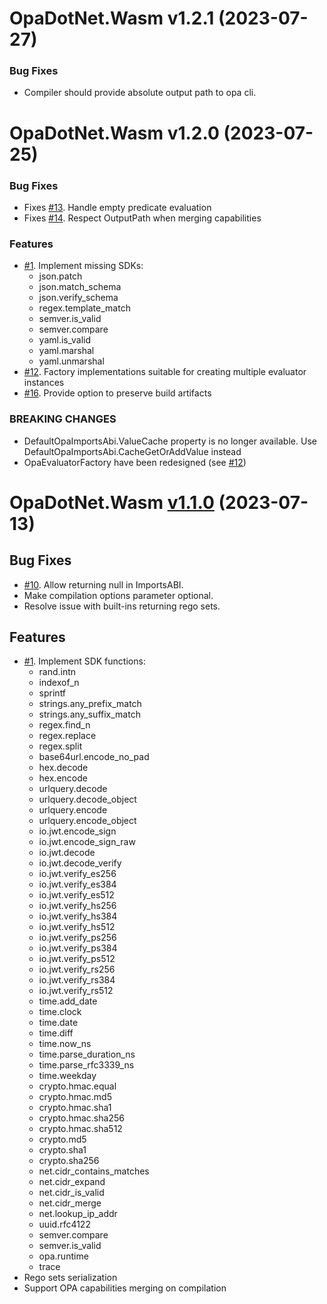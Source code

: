 # OpaDotNet.Wasm v1.2.1 (2023-07-27)

### Bug Fixes

* Compiler should provide absolute output path to opa cli.

# OpaDotNet.Wasm v1.2.0 (2023-07-25)

### Bug Fixes

* Fixes [#13](https://github.com/me-viper/OpaDotNet/issues/13). Handle empty predicate evaluation
* Fixes [#14](https://github.com/me-viper/OpaDotNet/issues/14). Respect OutputPath when merging capabilities


### Features

* [#1](https://github.com/me-viper/OpaDotNet/issues/1). Implement missing SDKs:
  * json.patch
  * json.match_schema
  * json.verify_schema
  * regex.template_match
  * semver.is_valid
  * semver.compare
  * yaml.is_valid
  * yaml.marshal
  * yaml.unmarshal
* [#12](https://github.com/me-viper/OpaDotNet/issues/12). Factory implementations suitable for creating multiple evaluator instances
* [#16](https://github.com/me-viper/OpaDotNet/issues/16). Provide option to preserve build artifacts


### BREAKING CHANGES

* DefaultOpaImportsAbi.ValueCache property is no longer available. Use DefaultOpaImportsAbi.CacheGetOrAddValue instead
* OpaEvaluatorFactory have been redesigned (see [#12](https://github.com/me-viper/OpaDotNet/issues/12))


# OpaDotNet.Wasm [v1.1.0](https://github.com/me-viper/OpaDotNet/compare/v1.0.0...v1.1.0) (2023-07-13)


## Bug Fixes

* [#10](https://github.com/me-viper/OpaDotNet/issues/10). Allow returning null in ImportsABI.
* Make compilation options parameter optional.
* Resolve issue with built-ins returning rego sets.


## Features

* [#1](https://github.com/me-viper/OpaDotNet/issues/1). Implement SDK functions:
  * rand.intn
  * indexof_n
  * sprintf
  * strings.any_prefix_match
  * strings.any_suffix_match
  * regex.find_n
  * regex.replace
  * regex.split
  * base64url.encode_no_pad
  * hex.decode
  * hex.encode
  * urlquery.decode
  * urlquery.decode_object
  * urlquery.encode
  * urlquery.encode_object
  * io.jwt.encode_sign
  * io.jwt.encode_sign_raw
  * io.jwt.decode
  * io.jwt.decode_verify
  * io.jwt.verify_es256
  * io.jwt.verify_es384
  * io.jwt.verify_es512
  * io.jwt.verify_hs256
  * io.jwt.verify_hs384
  * io.jwt.verify_hs512
  * io.jwt.verify_ps256
  * io.jwt.verify_ps384
  * io.jwt.verify_ps512
  * io.jwt.verify_rs256
  * io.jwt.verify_rs384
  * io.jwt.verify_rs512
  * time.add_date
  * time.clock
  * time.date
  * time.diff
  * time.now_ns
  * time.parse_duration_ns
  * time.parse_rfc3339_ns
  * time.weekday
  * crypto.hmac.equal
  * crypto.hmac.md5
  * crypto.hmac.sha1
  * crypto.hmac.sha256
  * crypto.hmac.sha512
  * crypto.md5
  * crypto.sha1
  * crypto.sha256
  * net.cidr_contains_matches
  * net.cidr_expand
  * net.cidr_is_valid
  * net.cidr_merge
  * net.lookup_ip_addr
  * uuid.rfc4122
  * semver.compare
  * semver.is_valid
  * opa.runtime
  * trace
* Rego sets serialization
* Support OPA capabilities merging on compilation